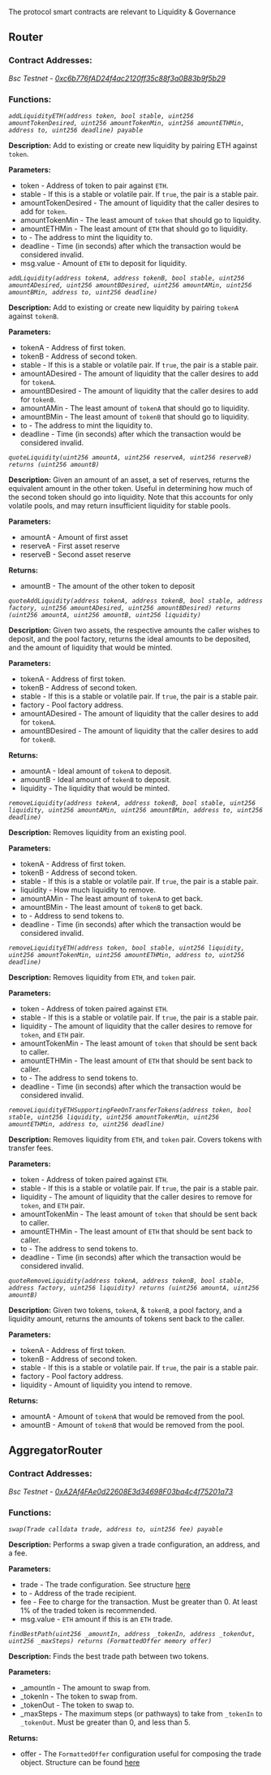 The protocol smart contracts are relevant to Liquidity & Governance

## Router

### Contract Addresses:

_Bsc Testnet - [0xc6b776fAD24f4ac2120ff35c88f3a0B83b9f5b29](https://testnet.bscscan.com/address/0xc6b776fAD24f4ac2120ff35c88f3a0B83b9f5b29)_

### Functions:

_`addLiquidityETH(address token, bool stable, uint256 amountTokenDesired, uint256 amountTokenMin, uint256 amountETHMin, address to, uint256 deadline) payable`_

**Description:** Add to existing or create new liquidity by pairing ETH against `token`.

**Parameters:**

- token - Address of token to pair against `ETH`.
- stable - If this is a stable or volatile pair. If `true`, the pair is a stable pair.
- amountTokenDesired - The amount of liquidity that the caller desires to add for `token`.
- amountTokenMin - The least amount of `token` that should go to liquidity.
- amountETHMin - The least amount of `ETH` that should go to liquidity.
- to - The address to mint the liquidity to.
- deadline - Time (in seconds) after which the transaction would be considered invalid.
- msg.value - Amount of `ETH` to deposit for liquidity.

_`addLiquidity(address tokenA, address tokenB, bool stable, uint256 amountADesired, uint256 amountBDesired, uint256 amountAMin, uint256 amountBMin, address to, uint256 deadline)`_

**Description:** Add to existing or create new liquidity by pairing `tokenA` against `tokenB`.

**Parameters:**

- tokenA - Address of first token.
- tokenB - Address of second token.
- stable - If this is a stable or volatile pair. If `true`, the pair is a stable pair.
- amountADesired - The amount of liquidity that the caller desires to add for `tokenA`.
- amountBDesired - The amount of liquidity that the caller desires to add for `tokenB`.
- amountAMin - The least amount of `tokenA` that should go to liquidity.
- amountBMin - The least amount of `tokenB` that should go to liquidity.
- to - The address to mint the liquidity to.
- deadline - Time (in seconds) after which the transaction would be considered invalid.

_`quoteLiquidity(uint256 amountA, uint256 reserveA, uint256 reserveB) returns (uint256 amountB)`_

**Description:** Given an amount of an asset, a set of reserves, returns the equivalent amount in the other token. Useful in determining how much of the second token should go into liquidity. Note that this accounts for only volatile pools, and may return insufficient liquidity for stable pools.

**Parameters:**

- amountA - Amount of first asset
- reserveA - First asset reserve
- reserveB - Second asset reserve

**Returns:**

- amountB - The amount of the other token to deposit

_`quoteAddLiquidity(address tokenA, address tokenB, bool stable, address factory, uint256 amountADesired, uint256 amountBDesired) returns (uint256 amountA, uint256 amountB, uint256 liquidity)`_

**Description:** Given two assets, the respective amounts the caller wishes to deposit, and the pool factory, returns the ideal amounts to be deposited, and the amount of liquidity that would be minted.

**Parameters:**

- tokenA - Address of first token.
- tokenB - Address of second token.
- stable - If this is a stable or volatile pair. If `true`, the pair is a stable pair.
- factory - Pool factory address.
- amountADesired - The amount of liquidity that the caller desires to add for `tokenA`.
- amountBDesired - The amount of liquidity that the caller desires to add for `tokenB`.

**Returns:**

- amountA - Ideal amount of `tokenA` to deposit.
- amountB - Ideal amount of `tokenB` to deposit.
- liquidity - The liquidity that would be minted.

_`removeLiquidity(address tokenA, address tokenB, bool stable, uint256 liquidity, uint256 amountAMin, uint256 amountBMin, address to, uint256 deadline)`_

**Description:** Removes liquidity from an existing pool.

**Parameters:**

- tokenA - Address of first token.
- tokenB - Address of second token.
- stable - If this is a stable or volatile pair. If `true`, the pair is a stable pair.
- liquidity - How much liquidity to remove.
- amountAMin - The least amount of `tokenA` to get back.
- amountBMin - The least amount of `tokenB` to get back.
- to - Address to send tokens to.
- deadline - Time (in seconds) after which the transaction would be considered invalid.

_`removeLiquidityETH(address token, bool stable, uint256 liquidity, uint256 amountTokenMin, uint256 amountETHMin, address to, uint256 deadline)`_

**Description:** Removes liquidity from `ETH`, and `token` pair.

**Parameters:**

- token - Address of token paired against `ETH`.
- stable - If this is a stable or volatile pair. If `true`, the pair is a stable pair.
- liquidity - The amount of liquidity that the caller desires to remove for `token`, and `ETH` pair.
- amountTokenMin - The least amount of `token` that should be sent back to caller.
- amountETHMin - The least amount of `ETH` that should be sent back to caller.
- to - The address to send tokens to.
- deadline - Time (in seconds) after which the transaction would be considered invalid.

_`removeLiquidityETHSupportingFeeOnTransferTokens(address token, bool stable, uint256 liquidity, uint256 amountTokenMin, uint256 amountETHMin, address to, uint256 deadline)`_

**Description:** Removes liquidity from `ETH`, and `token` pair. Covers tokens with transfer fees.

**Parameters:**

- token - Address of token paired against `ETH`.
- stable - If this is a stable or volatile pair. If `true`, the pair is a stable pair.
- liquidity - The amount of liquidity that the caller desires to remove for `token`, and `ETH` pair.
- amountTokenMin - The least amount of `token` that should be sent back to caller.
- amountETHMin - The least amount of `ETH` that should be sent back to caller.
- to - The address to send tokens to.
- deadline - Time (in seconds) after which the transaction would be considered invalid.

_`quoteRemoveLiquidity(address tokenA, address tokenB, bool stable, address factory, uint256 liquidity) returns (uint256 amountA, uint256 amountB)`_

**Description:** Given two tokens, `tokenA`, & `tokenB`, a pool factory, and a liquidity amount, returns the amounts of tokens sent back to the caller.

**Parameters:**

- tokenA - Address of first token.
- tokenB - Address of second token.
- stable - If this is a stable or volatile pair. If `true`, the pair is a stable pair.
- factory - Pool factory address.
- liquidity - Amount of liquidity you intend to remove.

**Returns:**

- amountA - Amount of `tokenA` that would be removed from the pool.
- amountB - Amount of `tokenB` that would be removed from the pool.

## AggregatorRouter

### Contract Addresses:

_Bsc Testnet - [0xA2Af4FAe0d22608E3d34698F03ba4c4f75201a73](https://testnet.bscscan.com/address/0xA2Af4FAe0d22608E3d34698F03ba4c4f75201a73)_

### Functions:

_`swap(Trade calldata trade, address to, uint256 fee) payable`_

**Description:** Performs a swap given a trade configuration, an address, and a fee.

**Parameters:**

- trade - The trade configuration. See structure [here](https://github.com/Moniswap/contracts/blob/master/contracts/exchange-aggregator/interfaces/IAggregatorRouter.sol)
- to - Address of the trade recipient.
- fee - Fee to charge for the transaction. Must be greater than 0. At least 1% of the traded token is recommended.
- msg.value - `ETH` amount if this is an `ETH` trade.

_`findBestPath(uint256 _amountIn, address _tokenIn, address _tokenOut, uint256 _maxSteps) returns (FormattedOffer memory offer)`_

**Description:** Finds the best trade path between two tokens.

**Parameters:**

- \_amountIn - The amount to swap from.
- \_tokenIn - The token to swap from.
- \_tokenOut - The token to swap to.
- \_maxSteps - The maximum steps (or pathways) to take from `_tokenIn` to `_tokenOut`. Must be greater than 0, and less than 5.

**Returns:**

- offer - The `FormattedOffer` configuration useful for composing the trade object. Structure can be found [here](https://github.com/Moniswap/contracts/blob/master/contracts/exchange-aggregator/interfaces/IAggregatorRouter.sol)
